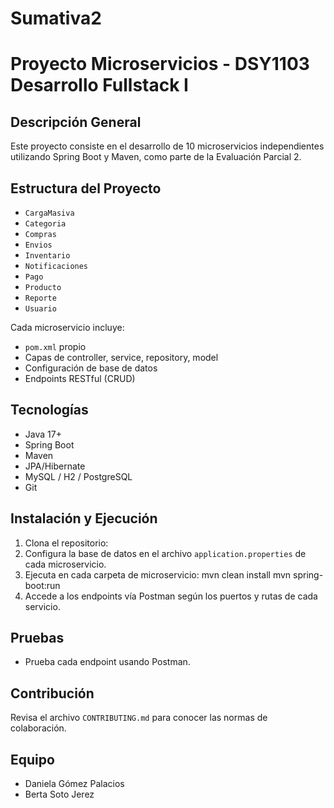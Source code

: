 # Sumativa2
# Proyecto Microservicios - DSY1103 Desarrollo Fullstack I

## Descripción General

Este proyecto consiste en el desarrollo de 10 microservicios independientes utilizando Spring Boot y Maven, como parte de la Evaluación Parcial 2.

## Estructura del Proyecto

- `CargaMasiva`
- `Categoria`
- `Compras`
- `Envios`
- `Inventario`
- `Notificaciones`
- `Pago`
- `Producto`
- `Reporte`
- `Usuario`

Cada microservicio incluye:
- `pom.xml` propio
- Capas de controller, service, repository, model
- Configuración de base de datos
- Endpoints RESTful (CRUD)

## Tecnologías

- Java 17+
- Spring Boot
- Maven
- JPA/Hibernate
- MySQL / H2 / PostgreSQL
- Git

## Instalación y Ejecución

1. Clona el repositorio:
2. Configura la base de datos en el archivo `application.properties` de cada microservicio.
3. Ejecuta en cada carpeta de microservicio:
   mvn clean install
   mvn spring-boot:run
4. Accede a los endpoints vía Postman según los puertos y rutas de cada servicio.

## Pruebas

- Prueba cada endpoint usando Postman.  

## Contribución

Revisa el archivo `CONTRIBUTING.md` para conocer las normas de colaboración.

## Equipo

- Daniela Gómez Palacios
- Berta Soto Jerez




